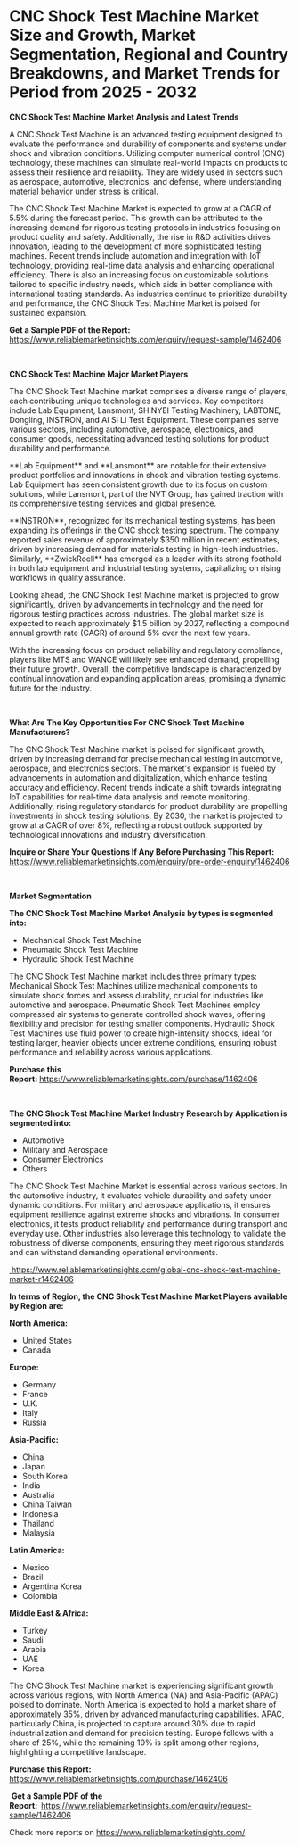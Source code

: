 <p><h1>CNC Shock Test Machine Market Size and Growth, Market Segmentation, Regional and Country Breakdowns, and Market Trends for Period from 2025 -  2032</h1></p><p><strong>CNC Shock Test Machine Market Analysis and Latest Trends</strong></p>
<p><p>A CNC Shock Test Machine is an advanced testing equipment designed to evaluate the performance and durability of components and systems under shock and vibration conditions. Utilizing computer numerical control (CNC) technology, these machines can simulate real-world impacts on products to assess their resilience and reliability. They are widely used in sectors such as aerospace, automotive, electronics, and defense, where understanding material behavior under stress is critical.</p><p>The CNC Shock Test Machine Market is expected to grow at a CAGR of 5.5% during the forecast period. This growth can be attributed to the increasing demand for rigorous testing protocols in industries focusing on product quality and safety. Additionally, the rise in R&D activities drives innovation, leading to the development of more sophisticated testing machines. Recent trends include automation and integration with IoT technology, providing real-time data analysis and enhancing operational efficiency. There is also an increasing focus on customizable solutions tailored to specific industry needs, which aids in better compliance with international testing standards. As industries continue to prioritize durability and performance, the CNC Shock Test Machine Market is poised for sustained expansion.</p></p>
<p><strong>Get a Sample PDF of the Report:&nbsp;</strong> <a href="https://www.reliablemarketinsights.com/enquiry/request-sample/1462406?utm_campaign=2810&utm_medium=2&utm_source=Github&utm_content=ia&utm_term=27022025&utm_id=cnc-shock-test-machine">https://www.reliablemarketinsights.com/enquiry/request-sample/1462406</a></p>
<p>&nbsp;</p>
<p><strong>CNC Shock Test Machine Major Market Players</strong></p>
<p><p>The CNC Shock Test Machine market comprises a diverse range of players, each contributing unique technologies and services. Key competitors include Lab Equipment, Lansmont, SHINYEI Testing Machinery, LABTONE, Dongling, INSTRON, and Ai Si Li Test Equipment. These companies serve various sectors, including automotive, aerospace, electronics, and consumer goods, necessitating advanced testing solutions for product durability and performance.</p><p>**Lab Equipment** and **Lansmont** are notable for their extensive product portfolios and innovations in shock and vibration testing systems. Lab Equipment has seen consistent growth due to its focus on custom solutions, while Lansmont, part of the NVT Group, has gained traction with its comprehensive testing services and global presence. </p><p>**INSTRON**, recognized for its mechanical testing systems, has been expanding its offerings in the CNC shock testing spectrum. The company reported sales revenue of approximately $350 million in recent estimates, driven by increasing demand for materials testing in high-tech industries. Similarly, **ZwickRoell** has emerged as a leader with its strong foothold in both lab equipment and industrial testing systems, capitalizing on rising workflows in quality assurance.</p><p>Looking ahead, the CNC Shock Test Machine market is projected to grow significantly, driven by advancements in technology and the need for rigorous testing practices across industries. The global market size is expected to reach approximately $1.5 billion by 2027, reflecting a compound annual growth rate (CAGR) of around 5% over the next few years. </p><p>With the increasing focus on product reliability and regulatory compliance, players like MTS and WANCE will likely see enhanced demand, propelling their future growth. Overall, the competitive landscape is characterized by continual innovation and expanding application areas, promising a dynamic future for the industry.</p></p>
<p>&nbsp;</p>
<p><strong>What Are The Key Opportunities For CNC Shock Test Machine Manufacturers?</strong></p>
<p><p>The CNC Shock Test Machine market is poised for significant growth, driven by increasing demand for precise mechanical testing in automotive, aerospace, and electronics sectors. The market's expansion is fueled by advancements in automation and digitalization, which enhance testing accuracy and efficiency. Recent trends indicate a shift towards integrating IoT capabilities for real-time data analysis and remote monitoring. Additionally, rising regulatory standards for product durability are propelling investments in shock testing solutions. By 2030, the market is projected to grow at a CAGR of over 8%, reflecting a robust outlook supported by technological innovations and industry diversification.</p></p>
<p><strong>Inquire or Share Your Questions If Any Before Purchasing This Report:</strong> <a href="https://www.reliablemarketinsights.com/enquiry/pre-order-enquiry/1462406?utm_campaign=2810&utm_medium=2&utm_source=Github&utm_content=ia&utm_term=27022025&utm_id=cnc-shock-test-machine">https://www.reliablemarketinsights.com/enquiry/pre-order-enquiry/1462406</a></p>
<p>&nbsp;</p>
<p><strong>Market Segmentation</strong></p>
<p><strong>The CNC Shock Test Machine Market Analysis by types is segmented into:</strong></p>
<p><ul><li>Mechanical Shock Test Machine</li><li>Pneumatic Shock Test Machine</li><li>Hydraulic Shock Test Machine</li></ul></p>
<p><p>The CNC Shock Test Machine market includes three primary types: Mechanical Shock Test Machines utilize mechanical components to simulate shock forces and assess durability, crucial for industries like automotive and aerospace. Pneumatic Shock Test Machines employ compressed air systems to generate controlled shock waves, offering flexibility and precision for testing smaller components. Hydraulic Shock Test Machines use fluid power to create high-intensity shocks, ideal for testing larger, heavier objects under extreme conditions, ensuring robust performance and reliability across various applications.</p></p>
<p><strong>Purchase this Report:&nbsp;</strong><a href="https://www.reliablemarketinsights.com/purchase/1462406?utm_campaign=2810&utm_medium=2&utm_source=Github&utm_content=ia&utm_term=27022025&utm_id=cnc-shock-test-machine">https://www.reliablemarketinsights.com/purchase/1462406</a></p>
<p>&nbsp;</p>
<p><strong>The CNC Shock Test Machine Market Industry Research by Application is segmented into:</strong></p>
<p><ul><li>Automotive</li><li>Military and Aerospace</li><li>Consumer Electronics</li><li>Others</li></ul></p>
<p><p>The CNC Shock Test Machine Market is essential across various sectors. In the automotive industry, it evaluates vehicle durability and safety under dynamic conditions. For military and aerospace applications, it ensures equipment resilience against extreme shocks and vibrations. In consumer electronics, it tests product reliability and performance during transport and everyday use. Other industries also leverage this technology to validate the robustness of diverse components, ensuring they meet rigorous standards and can withstand demanding operational environments.</p></p>
<p><a href="https://www.reliablemarketinsights.com/global-cnc-shock-test-machine-market-r1462406?utm_campaign=2810&utm_medium=2&utm_source=Github&utm_content=ia&utm_term=27022025&utm_id=cnc-shock-test-machine">&nbsp;https://www.reliablemarketinsights.com/global-cnc-shock-test-machine-market-r1462406</a></p>
<p><strong>In terms of Region, the CNC Shock Test Machine Market Players available by Region are:</strong></p>
<p>
    <p> <strong> North America: </strong>
        <ul>
            <li>United States</li>
            <li>Canada</li>
        </ul>
        </p> 
    <p> <strong> Europe: </strong>
        <ul>
            <li>Germany</li>
            <li>France</li>
            <li>U.K.</li>
            <li>Italy</li>
            <li>Russia</li>
        </ul>
        </p> 
    <p> <strong> Asia-Pacific: </strong>
        <ul>
            <li>China</li>
            <li>Japan</li>
            <li>South Korea</li>
            <li>India</li>
            <li>Australia</li>
            <li>China Taiwan</li>
            <li>Indonesia</li>
            <li>Thailand</li>
            <li>Malaysia</li>
        </ul>
        </p> 
    <p> <strong> Latin America: </strong>
        <ul>
            <li>Mexico</li>
            <li>Brazil</li>
            <li>Argentina Korea</li>
            <li>Colombia</li>
        </ul>
        </p> 
    <p> <strong> Middle East & Africa: </strong>
        <ul>
            <li>Turkey</li>
            <li>Saudi</li>
            <li>Arabia</li>
            <li>UAE</li>
            <li>Korea</li>
        </ul>
    </p>
    </p>
<p><p>The CNC Shock Test Machine market is experiencing significant growth across various regions, with North America (NA) and Asia-Pacific (APAC) poised to dominate. North America is expected to hold a market share of approximately 35%, driven by advanced manufacturing capabilities. APAC, particularly China, is projected to capture around 30% due to rapid industrialization and demand for precision testing. Europe follows with a share of 25%, while the remaining 10% is split among other regions, highlighting a competitive landscape.</p></p>
<p><strong>Purchase this Report: </strong><a href="https://www.reliablemarketinsights.com/purchase/1462406?utm_campaign=2810&utm_medium=2&utm_source=Github&utm_content=ia&utm_term=27022025&utm_id=cnc-shock-test-machine">https://www.reliablemarketinsights.com/purchase/1462406</a></p>
<p>&nbsp;<strong>Get a Sample PDF of the Report:&nbsp;&nbsp;</strong><a href="https://www.reliablemarketinsights.com/enquiry/request-sample/1462406?utm_campaign=2810&utm_medium=2&utm_source=Github&utm_content=ia&utm_term=27022025&utm_id=cnc-shock-test-machine">https://www.reliablemarketinsights.com/enquiry/request-sample/1462406</a></p>
<p><strong></strong></p>
<p>Check more reports on <a href="https://www.reliablemarketinsights.com/?utm_campaign=2810&utm_medium=2&utm_source=Github&utm_content=ia&utm_term=27022025&utm_id=cnc-shock-test-machine">https://www.reliablemarketinsights.com/</a></p>